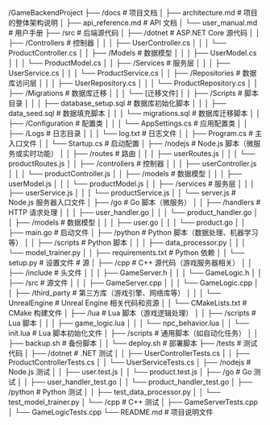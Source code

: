 /GameBackendProject
├── /docs                     # 项目文档
│   ├── architecture.md       # 项目的整体架构说明
│   ├── api_reference.md      # API 文档
│   └── user_manual.md        # 用户手册
├── /src                      # 后端源代码
│   ├── /dotnet               # ASP.NET Core 源代码
│   │   ├── /Controllers      # 控制器
│   │   │   ├── UserController.cs
│   │   │   └── ProductController.cs
│   │   ├── /Models           # 数据模型
│   │   │   ├── UserModel.cs
│   │   │   └── ProductModel.cs
│   │   ├── /Services         # 服务层
│   │   │   ├── UserService.cs
│   │   │   └── ProductService.cs
│   │   ├── /Repositories      # 数据库访问层
│   │   │   ├── UserRepository.cs
│   │   │   └── ProductRepository.cs
│   │   ├── /Migrations       # 数据库迁移
│   │   │   └── [迁移文件]
│   │   ├── /Scripts          # 脚本目录
│   │   │   ├── database_setup.sql # 数据库初始化脚本
│   │   │   ├── data_seed.sql      # 数据填充脚本
│   │   │   └── migrations.sql      # 数据库迁移脚本
│   │   ├── /Configuration      # 配置类
│   │   │   └── AppSettings.cs  # 应用配置类
│   │   ├── /Logs               # 日志目录
│   │   │   └── log.txt         # 日志文件
│   │   ├── Program.cs          # 主入口文件
│   │   └── Startup.cs          # 启动配置
│   ├── /nodejs                 # Node.js 脚本（微服务或实时功能）
│   │   ├── /routes             # 路由
│   │   │   ├── userRoutes.js
│   │   │   └── productRoutes.js
│   │   ├── /controllers        # 控制器
│   │   │   ├── userController.js
│   │   │   └── productController.js
│   │   ├── /models             # 数据模型
│   │   │   ├── userModel.js
│   │   │   └── productModel.js
│   │   ├── /services           # 服务层
│   │   │   ├── userService.js
│   │   │   └── productService.js
│   │   └── server.js           # Node.js 服务器入口文件
│   ├── /go                     # Go 脚本（微服务）
│   │   ├── /handlers           # HTTP 请求处理
│   │   │   ├── user_handler.go
│   │   │   └── product_handler.go
│   │   ├── /models             # 数据模型
│   │   │   ├── user.go
│   │   │   └── product.go
│   │   ├── main.go             # 启动文件
│   ├── /python                 # Python 脚本（数据处理、机器学习等）
│   │   ├── /scripts            # Python 脚本
│   │   │   ├── data_processor.py
│   │   │   └── model_trainer.py
│   │   ├── requirements.txt     # Python 依赖
│   │   └── setup.py            # 设置文件               # 源
│   ├── /cpp                    # C++ 源代码（游戏服务器相关）
│   │   ├── /include            # 头文件
│   │   │   ├── GameServer.h
│   │   │   └── GameLogic.h
│   │   ├── /src                # 源文件
│   │   │   ├── GameServer.cpp
│   │   │   └── GameLogic.cpp
│   │   ├── /third_party        # 第三方库（游戏引擎、网络库等）
│   │   │   └── UnrealEngine    # Unreal Engine 相关代码和资源
│   │   └── CMakeLists.txt      # CMake 构建文件
│   ├── /lua                    # Lua 脚本（游戏逻辑处理）
│   │   ├── /scripts            # Lua 脚本
│   │   │   ├── game_logic.lua
│   │   │   └── npc_behavior.lua
│   │   └── init.lua            # Lua 脚本初始化文件
│   ├── /scripts                # 通用脚本（如自动化任务）
│   │   ├── backup.sh           # 备份脚本
│   │   └── deploy.sh           # 部署脚本
├── /tests                      # 测试代码
│   ├── /dotnet                 # .NET 测试
│   │   ├── UserControllerTests.cs
│   │   ├── ProductControllerTests.cs
│   │   └── UserServiceTests.cs
│   ├── /nodejs                 # Node.js 测试
│   │   ├── user.test.js
│   │   └── product.test.js
│   ├── /go                     # Go 测试
│   │   ├── user_handler_test.go
│   │   └── product_handler_test.go
│   ├── /python                 # Python 测试
│   │   ├── test_data_processor.py
│   │   └── test_model_trainer.py
│   └── /cpp                    # C++ 测试
│       ├── GameServerTests.cpp
│       └── GameLogicTests.cpp
└── README.md                   # 项目说明文件